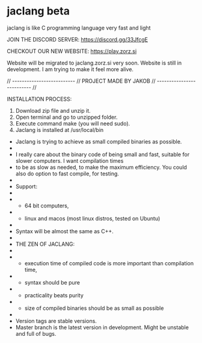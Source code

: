 # jaclang beta
jaclang is like C programming language very fast and light

JOIN THE DISCORD SERVER: https://discord.gg/33JfcgE

CHECKOUT OUR NEW WEBSITE: https://play.zorz.si

Website will be migrated to jaclang.zorz.si very soon.
Website is still in development. I am trying to make it feel more alive.

// -------------------------- //
 PROJECT MADE BY JAKOB
// -------------------------- //

INSTALLATION PROCESS:
1. Download zip file and unzip it.
2. Open terminal and go to unzipped folder.
3. Execute command make (you will need sudo).
4. Jaclang is installed at /usr/local/bin



 * Jaclang is trying to achieve as small compiled binaries as possible.
 * 
 * I really care about the binary code of being small and fast, suitable for slower computers. I want compilation times 
 * to be as slow as needed, to make the maximum efficiency. You could also do option to fast compile, for testing.
 * 
 * Support:
 * 
 * - 64 bit computers,
 * - linux and macos (most linux distros, tested on Ubuntu)
 * 
 * Syntax will be almost the same as C++.
 * 
 *  THE ZEN OF JACLANG:
 * 
 * - execution time of compiled code is more important than compilation time,
 * - syntax should be pure
 * - practicality beats purity
 * - size of compiled binaries should be as small as possible
 *
 * Version tags are stable versions. 
 * Master branch is the latest version in development. Might be unstable and full of bugs.
